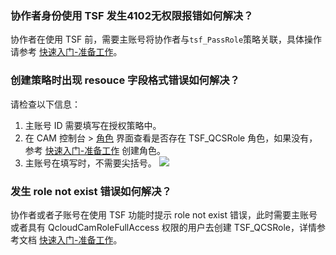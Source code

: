 ### 协作者身份使用 TSF 发生4102无权限报错如何解决？

协作者在使用 TSF 前，需要主账号将协作者与`tsf_PassRole`策略关联，具体操作请参考 [快速入门-准备工作](https://cloud.tencent.com/document/product/649/16869)。

### 创建策略时出现 resouce 字段格式错误如何解决？

请检查以下信息：

1. 主账号 ID 需要填写在授权策略中。
2. 在 CAM 控制台 > [角色](https://console.cloud.tencent.com/cam/role) 界面查看是否存在 TSF_QCSRole 角色，如果没有，参考 [快速入门-准备工作](https://cloud.tencent.com/document/product/649/16869)  创建角色。
3. 主账号在填写时，不需要尖括号。
   ![](https://main.qcloudimg.com/raw/3830850608f5d7891e8a372115021409.png)



### 发生 role not exist 错误如何解决？

协作者或者子账号在使用 TSF 功能时提示 role not exist 错误，此时需要主账号或者具有 QcloudCamRoleFullAccess 权限的用户去创建 TSF_QCSRole，详情参考文档  [快速入门-准备工作](https://cloud.tencent.com/document/product/649/16869)。
